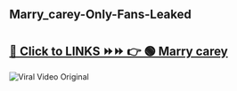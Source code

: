 
 ## Marry_carey-Only-Fans-Leaked

# <h2><a href="https://clipsfans.com/Marry_carey&ref=git">🔗 Click to LINKS ⏩⏩ 👉 🟢 Marry carey </a></h2>

<a href="https://clipsfans.com/Marry_carey&ref=git" rel="nofollow" data-target="animated-image.originalLink"><img src="https://i.ibb.co.com/xMMVF88/686577567.gif" alt="Viral Video Original" style="max-width: 100%; display: inline-block;" data-target="animated-image.originalImage"></a>

